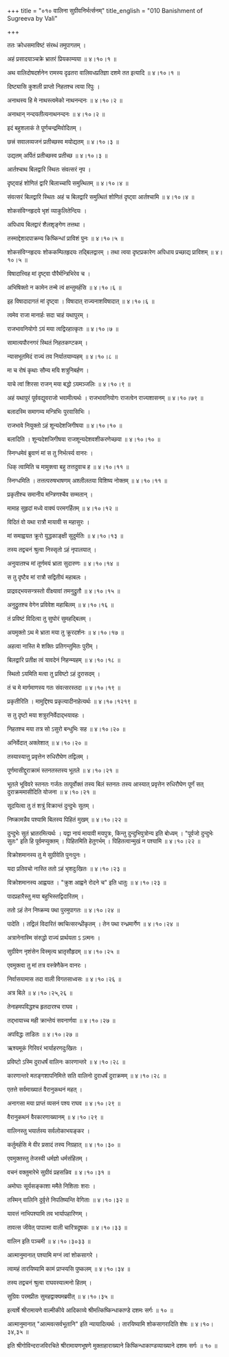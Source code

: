 +++
title = "०१० वालिना सुग्रीवनिर्भर्त्सनम्"
title_english = "010 Banishment of Sugreeva by Vali"

+++


ततः क्रोधसमाविष्टं संरब्धं तमुपागतम् ।  

अहं प्रसादयाञ्चक्रे भ्रातरं प्रियकाम्यया  ॥  ४।१०।१  ॥   

अथ वालिदोषदर्शनेन रामस्य दृढतरा वालिवधप्रतिज्ञा दशमे तत इत्यादि  ॥ 
४।१०।१  ॥   

  

दिष्ट्यासि कुशली प्राप्तो निहतश्च त्वया रिपुः ।  

अनाथस्य हि मे नाथस्त्वमेको नाथनन्दनः  ॥  ४।१०।२  ॥   

अनाथान् नन्दयतीत्यनाथनन्दनः  ॥  ४।१०।२  ॥   

  

इदं बहुशलाकं ते पूर्णचन्द्रमिवोदितम् ।  

छत्त्रं सवालव्यजनं प्रतीच्छस्व मयोद्यतम्  ॥  ४।१०।३  ॥   

उद्यतम् अर्पितं प्रतीच्छस्व प्रतीच्छ  ॥  ४।१०।३  ॥   

  

आर्तश्चाथ बिलद्वारि स्थितः संवत्सरं नृप ।  

दृष्ट्वाहं शोणितं द्वारि बिलाच्चापि समुत्थितम्  ॥  ४।१०।४  ॥   

संवत्सरं बिलद्वारि स्थितः अहं च बिलद्वारि समुत्थितं शोणितं दृष्ट्वा
आर्तश्चामि  ॥  ४।१०।४  ॥   

  

शोकसंविग्नहृदये भृशं व्याकुलितेन्दियः ।  

अपिधाय बिलद्वारं शैलशृङ्गेण तत्तथा ।  

तस्माद्देशादपाक्रम्य किष्किन्धां प्राविशं पुनः  ॥  ४।१०।५  ॥   

शोकसंविग्नहृदयः शोककम्पितहृदयः तद्बिलद्वारम् । तथा त्वया दृष्टप्रकारेण
अपिधाय प्रच्छाद्य प्राविशम्  ॥  ४।१०।५  ॥   

  

विषादात्त्विह मां दृष्ट्वा पौरैर्मन्त्रिभिरेव च ।  

अभिषिक्तो न कामेन तन्मे त्वं क्षन्तुमर्हसि  ॥  ४।१०।६  ॥   

इह विषादादागतं मां दृष्ट्वा । विषादात् राज्यनाशविषादात्  ॥  ४।१०।६  ॥   

  

त्वमेव राजा मानार्हः सदा चाहं यथापुरम् ।  

राजभावनियोगो ऽयं मया त्वद्विरहात्कृतः  ॥  ४।१०।७  ॥   

सामात्यपौरनगरं स्थितं निहतकण्टकम् ।  

न्यासभूतमिदं राज्यं तव निर्यातयाम्यहम्  ॥  ४।१०।८  ॥   

मा च रोषं कृथाः सौम्य मयि शत्रुनिबर्हण ।  

याचे त्वां शिरसा राजन् मया बद्धो ऽयमञ्जलिः  ॥  ४।१०।९  ॥   

अहं यथापुरं पूर्ववद्युवराजो भवामीत्यर्थः । राजभावनियोगः राजत्वेन
राज्यशासनम्  ॥  ४।१०।७९  ॥   

  

बलादस्मि समागम्य मन्त्रिभिः पुरवासिभिः ।  

राजभावे नियुक्तो ऽहं शून्यदेशजिगीषया  ॥  ४।१०।१०  ॥   

बलादिति । शून्यदेशजिगीषया राजशून्यदेशवशीकरणेच्छया  ॥  ४।१०।१०  ॥   

  

स्निग्धमेवं ब्रुवाणं मां स तु निर्भर्त्स्य वानरः ।  

धिक् त्वामिति च मामुक्त्वा बहु तत्तदुवाच ह  ॥  ४।१०।११  ॥   

स्निग्धमिति । तत्तत्परुषभाषणम् अश्लीलतया विशिष्य नोक्तम्  ॥  ४।१०।११  ॥   

  

प्रकृतीश्च समानीय मन्त्रिणश्चैव सम्मतान् ।  

मामाह सुहृदां मध्ये वाक्यं परमगर्हितम्  ॥  ४।१०।१२  ॥   

विदितं वो यथा रात्रौ मायावी स महासुरः ।  

मां समाह्वयत क्रूरो युद्धकाङ्क्षी सुदुर्मतिः  ॥  ४।१०।१३  ॥   

तस्य तद्वचनं श्रुत्वा निस्सृतो ऽहं नृपालयात् ।  

अनुयातश्च मां तूर्णमयं भ्राता सुदारुणः  ॥  ४।१०।१४  ॥   

स तु दृष्टैव मां रात्रौ सद्वितीयं महाबलः ।  

प्राद्रवद्भयसन्त्रस्तो वीक्ष्यावां तमनुद्रुतौ  ॥  ४।१०।१५  ॥   

अनुद्रुतश्च वेगेन प्रविवेश महाबिलम्  ॥  ४।१०।१६  ॥   

तं प्रविष्टं विदित्वा तु सुघोरं सुमहद्बिलम् ।  

अयमुक्तो ऽथ मे भ्राता मया तु क्रूरदर्शनः  ॥  ४।१०।१७  ॥   

अहत्वा नास्ति मे शक्तिः प्रतिगन्तुमितः पुरीम् ।  

बिलद्वारि प्रतीक्ष त्वं यावदेनं निहन्म्यहम्  ॥  ४।१०।१८  ॥   

स्थितो ऽयमिति मत्वा तु प्रविष्टो ऽहं दुरासदम् ।  

तं च मे मार्गमाणस्य गतः संवत्सरस्तदा  ॥  ४।१०।१९  ॥   

प्रकृतीरिति । मामुद्दिश्य प्रकृत्यादीनाहेत्यर्थः  ॥  ४।१०।१२१९  ॥   

  

स तु दृष्टो मया शत्रुरनिर्वेदाद्भयावहः ।  

निहतश्च मया तत्र सो ऽसुरो बन्धुभिः सह  ॥  ४।१०।२०  ॥   

अनिर्वेदात् अक्लेशात्  ॥  ४।१०।२०  ॥   

  

तस्यास्यात्तु प्रवृत्तेन रुधिरौघेण तद्विलम् ।  

पूर्णमासीद्दुराक्रामं स्तनतस्तस्य भूतले  ॥  ४।१०।२१  ॥   

भूतले भूविवरे स्तनतः गर्जतः तत्पूर्वोक्तं तस्य बिलं स्तनतः तस्य आस्यात्
प्रवृत्तेन रुधिरौघेण पूर्णं सत् दुराक्रममासीदिति योजना  ॥  ४।१०।२१  ॥   

  

सूदयित्वा तु तं शत्रुं विक्रान्तं दुन्दुभेः सुतम् ।  

निष्क्रामन्नैव पश्यामि बिलस्य पिहितं मुखम्  ॥  ४।१०।२२  ॥   

दुन्दुभेः सुतं भ्रातरमित्यर्थः । यद्वा नायं मायावी मयपुत्रः, किन्तु
दुन्दुभिपुत्रोन्य इति बोध्यम् । "पूर्वजो दुन्दुभेः सुतः" इति हि
पूर्वमप्युक्तम् । पिहितमिति हेतुगर्भम् । पिहितत्वान्मुखं न पश्यामि  ॥ 
४।१०।२२  ॥   

  

विक्रोशमानस्य तु मे सुग्रीवेति पुनःपुनः ।  

यदा प्रतिवचो नास्ति ततो ऽहं भृशदुःखितः  ॥  ४।१०।२३  ॥   

विक्रोशमानस्य आह्वयत । "क्रुश आह्वने रोदने च" इति धातुः  ॥  ४।१०।२३  ॥   

  

पादप्रहारैस्तु मया बहुभिस्तद्विदारितम् ।  

ततो ऽहं तेन निष्क्रम्य पथा पुरमुपागतः  ॥  ४।१०।२४  ॥   

पादेति । तद्विलं विदारितं क्वचित्सरन्ध्रीकृतम् । तेन पथा रन्ध्रमार्गेण
 ॥  ४।१०।२४  ॥   

  

अत्रानेनास्मि संरुद्धो राज्यं प्रार्थयता ऽ ऽत्मनः ।  

सुग्रीवेण नृशंसेन विस्मृत्य भ्रातृसौहृदम्  ॥  ४।१०।२५  ॥   

एवमुक्त्वा तु मां तत्र वस्त्रेणैकेन वानरः ।  

निर्वासयामास तदा वाली विगतसाध्वसः  ॥  ४।१०।२६  ॥   

अत्र बिले  ॥  ४।१०।२५,२६  ॥   

  

तेनाहमपविद्धश्च हृतदारश्च राघव ।  

तद्भायाच्च मही क्रान्तेयं सवनार्णवा  ॥  ४।१०।२७  ॥   

अपविद्धः ताडितः  ॥  ४।१०।२७  ॥   

  

ऋश्यमूकं गिरिवरं भार्याहरणदुःखितः ।  

प्रविष्टो ऽस्मि दुराधर्षं वालिनः कारणान्तरे  ॥  ४।१०।२८  ॥   

कारणान्तरे मतङ्गशापनिमित्ते सति वालिनो दुराधर्षं दुराक्रमम्  ॥  ४।१०।२८
 ॥   

  

एतत्ते सर्वमाख्यातं वैरानुकथनं महत् ।  

अनागसा मया प्राप्तं व्यसनं पश्य राघव  ॥  ४।१०।२९  ॥   

वैरानुकथनं वैरकारणाख्यानम्  ॥  ४।१०।२९  ॥   

  

वालिनस्तु भयार्तस्य सर्वलोकाभयङ्कर ।  

कर्तुमर्हसि मे वीर प्रसादं तस्य निग्रहात्  ॥  ४।१०।३०  ॥   

एवमुक्तस्तु तेजस्वी धर्मज्ञो धर्मसंहितम् ।  

वचनं वक्तुमारेभे सुग्रीवं प्रहसन्निव  ॥  ४।१०।३१  ॥   

अमोघाः सूर्यसङ्काशा ममैते निशिताः शराः ।  

तस्मिन् वालिनि दुर्वृत्ते निपतिष्यन्ति वेगिताः  ॥  ४।१०।३२  ॥   

यावत्तं नाभिपश्यामि तव भार्यापहारिणम् ।  

तावत्स जीवेत् पापात्मा वाली चारित्रदूषकः  ॥  ४।१०।३३  ॥   

वालिन इति पञ्चमी  ॥  ४।१०।३०३३  ॥   

  

आत्मानुमानात् पश्यामि मग्नं त्वां शोकसागरे ।  

त्वामहं तारयिष्यामि कामं प्राप्स्यसि पुष्कलम्  ॥  ४।१०।३४  ॥   

तस्य तद्वचनं श्रुत्वा राघवस्यात्मनो हितम् ।  

सुग्रिवः परमप्रीतः सुमहद्वाक्यमब्रवीत्  ॥  ४।१०।३५  ॥   

इत्यार्षे श्रीरामायणे वाल्मीकीये आदिकाव्ये श्रीमत्किष्किन्धाकाण्डे दशमः
सर्गः  ॥  १०  ॥   

आत्मानुमानात् "आत्मवत्सर्वभूतानि" इति न्यायादित्यर्थः । तारयिष्यामि
शोकसागरादिति शेषः  ॥  ४।१०।३४,३५  ॥   

इति श्रीगोविन्दराजविरचिते श्रीरामायणभूषणे मुक्ताहाराख्याने
किष्किन्धाकाण्डव्याख्याने दशमः सर्गः  ॥  १०  ॥   


